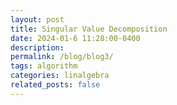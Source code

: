 ```yaml
---
layout: post
title: Singular Value Decomposition
date: 2024-01-6 11:28:00-0400
description: 
permalink: /blog/blog3/
tags: algorithm
categories: linalgebra
related_posts: false
---
```




